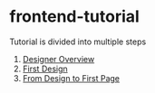 # frontend-tutorial

Tutorial is divided into multiple steps
1. [Designer Overview](https://github.com/freenit-framework/frontend-tutorial/tree/step/01)
2. [First Design](https://github.com/freenit-framework/frontend-tutorial/tree/step/02)
3. [From Design to First Page](https://github.com/freenit-framework/frontend-tutorial/tree/step/03)
